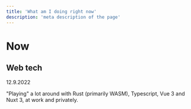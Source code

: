 ```yaml
---
title: 'What am I doing right now'
description: 'meta description of the page'
---
```


# Now
<!-- Content of the page -->
## Web tech
12.9.2022

"Playing" a lot around with Rust (primarily WASM), Typescript, Vue 3 and Nuxt 3, at work and privately.
